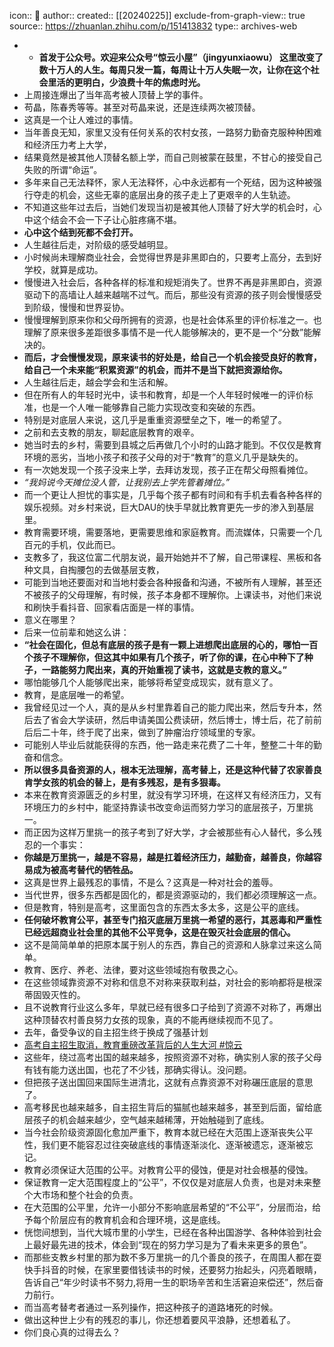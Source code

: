 icon:: 💾
author:: 
created:: [[20240225]]
exclude-from-graph-view:: true
source:: https://zhuanlan.zhihu.com/p/151413832
type:: archives-web

- - **首发于公众号。欢迎来公众号“惊云小屋”（jingyunxiaowu） 这里改变了数十万人的人生。每周只发一篇，每周让十万人失眠一次，让你在这个社会里活的更明白，少浪费十年的焦虑时光。**
- 上周接连爆出了当年高考被人顶替上学的事件。
- 苟晶，陈春秀等等。甚至对苟晶来说，还是连续两次被顶替。
- 这真是一个让人难过的事情。
- 当年善良无知，家里又没有任何关系的农村女孩，一路努力勤奋克服种种困难和经济压力考上大学，
- 结果竟然是被其他人顶替名额上学，而自己则被蒙在鼓里，不甘心的接受自己失败的所谓“命运”。
- 多年来自己无法释怀，家人无法释怀，心中永远都有一个死结，因为这种被强行夺走的机会，这些无辜的底层出身的孩子走上了更艰辛的人生轨迹。
- 不知道这些年过去后，当她们发现当初是被其他人顶替了好大学的机会时，心中这个结会不会一下子让心脏疼痛不堪。
- **心中这个结到死都不会打开。**
- 人生越往后走，对阶级的感受越明显。
- 小时候尚未理解商业社会，会觉得世界是非黑即白的，只要考上高分，去到好学校，就算是成功。
- 慢慢进入社会后，各种各样的标准和规矩消失了。世界不再是非黑即白，资源驱动下的高墙让人越来越喘不过气。而后，那些没有资源的孩子则会慢慢感受到阶级，慢慢和世界妥协。
- 慢慢理解到原来你和父母所拥有的资源，也是社会体系里的评价标准之一。也理解了原来很多差距很多事情不是一代人能够解决的，更不是一个“分数”能解决的。
- **而后，才会慢慢发现，原来读书的好处是，给自己一个机会接受良好的教育，给自己一个未来能“积累资源”的机会，而并不是当下就把资源给你。**
- 人生越往后走，越会学会和生活和解。
- 但在所有人的年轻时光中，读书和教育，却是一个人年轻时候唯一的评价标准，也是一个人唯一能够靠自己能力实现改变和突破的东西。
- 特别是对底层人来说，这几乎是重重资源壁垒之下，唯一的希望了。
- 之前和去支教的朋友，聊起底层教育的艰辛。
- 她当时去的乡村，需要到县城之后再做几个小时的山路才能到。不仅仅是教育环境的恶劣，当地小孩子和孩子父母的对于“教育”的意义几乎是缺失的。
- 有一次她发现一个孩子没来上学，去拜访发现，孩子正在帮父母照看摊位。
- _“我妈说今天摊位没人管，让我别去上学先管着摊位。”_
- 而一个更让人担忧的事实是，几乎每个孩子都有时间和有手机去看各种各样的娱乐视频。对乡村来说，巨大DAU的快手早就比教育更先一步的渗入到基层里。
- 教育需要环境，需要落地，更需要思维和家庭教育。而流媒体，只需要一个几百元的手机，仅此而已。
- 支教多了，我这位富二代朋友说，最开始她并不了解，自己带课程、黑板和各种文具，自掏腰包的去做基层支教，
- 可能到当地还要面对和当地村委会各种报备和沟通，不被所有人理解，甚至还不被孩子的父母理解，有时候，孩子本身都不理解你。上课读书，对他们来说和刷快手看抖音、回家看店面是一样的事情。
- 意义在哪里？
- 后来一位前辈和她这么讲：
- **“社会在固化，但总有底层的孩子是有一颗上进想爬出底层的心的，哪怕一百个孩子不理解你，但这其中如果有几个孩子，听了你的课，在心中种下了种子，一路能努力爬出来，真的开始重视了读书，这就是支教的意义。”**
- 哪怕能够几个人能够爬出来，能够将希望变成现实，就有意义了。
- 教育，是底层唯一的希望。
- 我曾经见过一个人，真的是从乡村里靠着自己的能力爬出来，然后专升本，然后去了省会大学读研，然后申请美国公费读研，然后博士，博士后，花了前前后后二十年，终于爬了出来，做到了肿瘤治疗领域里的专家。
- 可能别人毕业后就能获得的东西，他一路走来花费了二十年，整整二十年的勤奋和信念。
- **所以很多具备资源的人，根本无法理解，高考替上，还是这种代替了农家善良肯学女孩的机会的替上，是有多残忍，是有多狠毒。**
- 本来在教育资源匮乏的乡村里，就没有学习环境，在这样又有经济压力，又有环境压力的乡村中，能坚持靠读书改变命运而努力学习的底层孩子，万里挑一。
- 而正因为这样万里挑一的孩子考到了好大学，才会被那些有心人替代，多么残忍的一个事实：
- **你越是万里挑一，越是不容易，越是扛着经济压力，越勤奋，越善良，你越容易成为被高考替代的牺牲品。**
- 这真是世界上最残忍的事情，不是么？这真是一种对社会的羞辱。
- 当代世界，很多东西都是固化的，都是资源驱动的，我们都必须理解这一点。
- 但是教育，特别是高考，这里面包含的东西太多太多，这是公平的底线。
- **任何破坏教育公平，甚至专门掐灭底层万里挑一希望的恶行，其恶毒和严重性已经远超商业社会里的其他不公平竞争，这是在毁灭社会底层的信心。**
- 这不是简简单单的把原本属于别人的东西，靠自己的资源和人脉拿过来这么简单。
- 教育、医疗、养老、法律，要对这些领域抱有敬畏之心。
- 在这些领域靠资源不对称和信息不对称来获取利益，对社会的影响都将是根深蒂固毁灭性的。
- 且不说教育行业这么多年，早就已经有很多口子给到了资源不对称了，再爆出这种顶替农村善良努力女孩的现象，真的不能再继续视而不见了。
- 去年，备受争议的自主招生终于换成了强基计划
- [高考自主招生取消，教育重磅改革背后的人生大河 #惊云](http://mp.weixin.qq.com/s?__biz=MzU1Mjk1MDY2OA==&mid=2247483781&idx=1&sn=2b708f7fafaf28af034c2b9f4db8dc0b&chksm=fbfb0f66cc8c8670620585d7ca2eec7a517d8231167255a517186476da84cce4e9a49c3c3188&scene=21#wechat_redirect)
- 这些年，绕过高考出国的越来越多，按照资源不对称，确实别人家的孩子父母有钱有能力送出国，也花了不少钱，那确实得认。没问题。
- 但把孩子送出国回来国际生进清北，这就有点靠资源不对称碾压底层的意思了。
- 高考移民也越来越多，自主招生背后的猫腻也越来越多，甚至到后面，留给底层孩子的机会越来越少，空气越来越稀薄，开始触碰到了底线。
- 当今社会阶级资源固化愈加严重下，教育本就已经在大范围上逐渐丧失公平性，我们更不能容忍过往突破底线的事情逐渐淡化、逐渐被遗忘，逐渐被忘记。
- 教育必须保证大范围的公平。对教育公平的侵蚀，便是对社会根基的侵蚀。
- 保证教育一定大范围程度上的“公平”，不仅仅是对底层人负责，也是对未来整个大市场和整个社会的负责。
- 在大范围的公平里，允许一小部分不影响底层希望的“不公平”，分层而治，给予每个阶层应有的教育机会和合理环境，这是底线。
- 恍惚间想到，当代大城市里的小学生，已经在各种出国游学、各种体验到社会上最好最先进的技术，体会到“现在的努力学习是为了看未来更多的景色”。
- 而那些支教乡村里的那为数不多万里挑一的几个善良的孩子，在周围人都在耍快手抖音的时候，在家里要借钱读书的时候，还要努力抬起头，闪亮着眼睛，告诉自己“年少时读书不努力,将用一生的职场辛苦和生活窘迫来偿还”，然后奋力前行。
- 而当高考替考者通过一系列操作，把这种孩子的道路堵死的时候。
- 做出这种世上少有的残忍的事儿，你还想着要风平浪静，还想着私了。
- 你们良心真的过得去么？